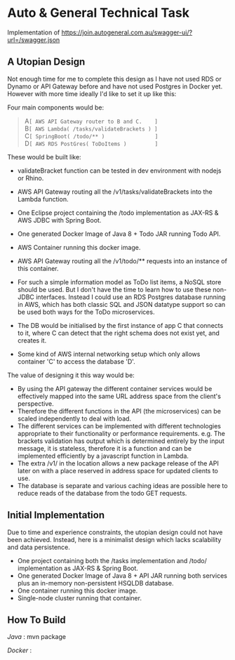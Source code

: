 Auto & General Technical Task
================================

Implementation of 
  https://join.autogeneral.com.au/swagger-ui/?url=/swagger.json
  

A Utopian Design
-----------------
Not enough time for me to complete this design as I have not used RDS or Dynamo or API Gateway before and have not used Postgres in Docker yet.
However with more time ideally I'd like to set it up like this:

Four main components would be:

>  A`[ AWS API Gateway router to B and C.    ]`  
>  B`[ AWS Lambda( /tasks/validateBrackets ) ]`  
>  C`[ SpringBoot( /todo/** )                ]`  
>  D`[ AWS RDS PostGres( ToDoItems )         ]`     

These would be built like:

* validateBracket function can be tested in dev environment with nodejs or Rhino.
* AWS API Gateway routing all the /v1/tasks/validateBrackets into the Lambda function.  
	  
	  
* One Eclipse project containing the /todo implementation as JAX-RS & AWS JDBC with Spring Boot.
* One generated Docker Image of Java 8 + Todo JAR running Todo API.
* AWS Container running this docker image.
* AWS API Gateway routing all the /v1/todo/** requests into an instance of this container.    
	  
	  
* For such a simple information model as ToDo list items, a NoSQL store should be used. But I don't have the time to learn how to use these non-JDBC interfaces. Instead I could use an RDS Postgres database running in AWS, which has both classic SQL and JSON datatype support so can be used both ways for the ToDo microservices.
* The DB would be initialised by the first instance of app C that connects to it, where C can detect that the right schema does not exist yet, and creates it.  
	  
	  
* Some kind of AWS internal networking setup which only allows container 'C' to access the database 'D'.
  
  
The value of designing it this way would be:
* By using the API gateway the different container services would be effectively mapped into the same URL address space from the client's perspective.
* Therefore the different functions in the API (the microservices) can be scaled independently to deal with load. 
* The different services can be implemented with different technologies appropriate to their functionality or performance requirements. e.g. The brackets validation has output which is determined entirely by the input message, it is stateless, therefore it is a function and can be implemented efficiently by a javascript function in Lambda.
* The extra /v1/ in the location allows a new package release of the API later on with a place reserved in address space for updated clients to use. 
* The database is separate and various caching ideas are possible here to reduce reads of the database from the todo GET requests.  


Initial Implementation
--------------------------
Due to time and experience constraints, the utopian design could not have been achieved. Instead, here is a minimalist design which lacks scalability and data persistence.

- One project containing both the /tasks implementation and /todo/ implementation as JAX-RS & Spring Boot.
- One generated Docker Image of Java 8 + API JAR running both services plus an in-memory non-persistent HSQLDB database.
- One container running this docker image.
- Single-node cluster running that container.


How To Build
----------------

*Java* :
	mvn package
	
*Docker* :
	  




